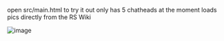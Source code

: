 open src/main.html to try it out
only has 5 chatheads at the moment
loads pics directly from the RS Wiki

![image](https://github.com/user-attachments/assets/a29b8f64-854b-44b1-bcc1-e3d6508d695a)
